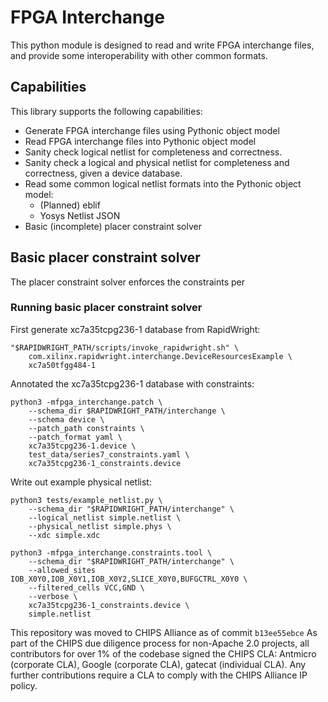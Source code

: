# FPGA Interchange

This python module is designed to read and write FPGA interchange files, and
provide some interoperability with other common formats.

## Capabilities

This library supports the following capabilities:
 - Generate FPGA interchange files using Pythonic object model
 - Read FPGA interchange files into Pythonic object model
 - Sanity check logical netlist for completeness and correctness.
 - Sanity check a logical and physical netlist for completeness and
   correctness, given a device database.
 - Read some common logical netlist formats into the Pythonic object model:
   - (Planned) eblif
   - Yosys Netlist JSON
 - Basic (incomplete) placer constraint solver

## Basic placer constraint solver

The placer constraint solver enforces the constraints per 

### Running basic placer constraint solver

First generate xc7a35tcpg236-1 database from RapidWright:
```
"$RAPIDWRIGHT_PATH/scripts/invoke_rapidwright.sh" \
    com.xilinx.rapidwright.interchange.DeviceResourcesExample \
    xc7a50tfgg484-1
```

Annotated the xc7a35tcpg236-1 database with constraints:
```
python3 -mfpga_interchange.patch \
    --schema_dir $RAPIDWRIGHT_PATH/interchange \
    --schema device \
    --patch_path constraints \
    --patch_format yaml \
    xc7a35tcpg236-1.device \
    test_data/series7_constraints.yaml \
    xc7a35tcpg236-1_constraints.device
```

Write out example physical netlist:
```
python3 tests/example_netlist.py \
    --schema_dir "$RAPIDWRIGHT_PATH/interchange" \
    --logical_netlist simple.netlist \
    --physical_netlist simple.phys \
    --xdc simple.xdc
```

```
python3 -mfpga_interchange.constraints.tool \
    --schema_dir "$RAPIDWRIGHT_PATH/interchange" \
    --allowed_sites IOB_X0Y0,IOB_X0Y1,IOB_X0Y2,SLICE_X0Y0,BUFGCTRL_X0Y0 \
    --filtered_cells VCC,GND \
    --verbose \
    xc7a35tcpg236-1_constraints.device \
    simple.netlist
```

This repository was moved to CHIPS Alliance as of commit `b13ee55ebce` As part of the CHIPS due diligence process for non-Apache 2.0 projects, all contributors for over 1% of the codebase signed the CHIPS CLA: Antmicro (corporate CLA), Google (corporate CLA), gatecat (individual CLA). Any further contributions require a CLA to comply with the CHIPS Alliance IP policy.
